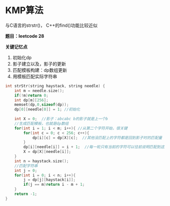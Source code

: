 # KMP算法

与C语言的strstr\(\)， C++的find\(\)功能比较近似

**题目：leetcode 28**

**关键记忆点**

1. 初始化dp
2. 影子建立以及，影子的更新
3. 匹配模板构建：dp数组更新
4. 用模板匹配实际字符串

```cpp
int strStr(string haystack, string needle) {
    int m = needle.size();
    if(!m)return 0;
    int dp[m][256];
    memset(dp,0,sizeof(dp));
    dp[0][needle[0]] = 1; //初始化
    
    int X = 0;  //影子：abcabc b的影子就是上一个b
    //生成匹配模板，也就是dp数组
    for(int i = 1; i < m; i++){ //从第二个字符开始，很关键
        for(int c = 0; c < 256; c++){
            dp[i][c] = dp[X][c];  //其他没匹配上的字符都是回到影子时的匹配量
        }
        dp[i][needle[i]] = i + 1;  //每一轮只有当前的字符可以往前说明匹配到这里
        X = dp[X][needle[i]]; 
    }
    int n = haystack.size();
    //匹配字符串
    int j = 0;
    for(int i = 0; i < n; i++){
        j = dp[j][haystack[i]];
        if(j == m)return i - m + 1;
    }
    return -1;
}
```

